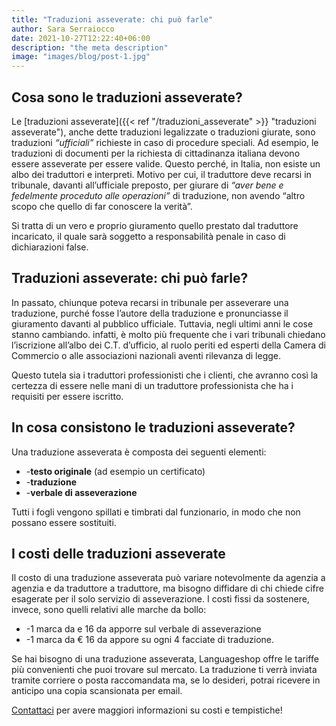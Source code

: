 ```yaml
---
title: "Traduzioni asseverate: chi può farle"
author: Sara Serraiocco
date: 2021-10-27T12:22:40+06:00
description: "the meta description"
image: "images/blog/post-1.jpg"
---
```

## Cosa sono le traduzioni asseverate?
Le [traduzioni asseverate]({{< ref "/traduzioni_asseverate" >}} "traduzioni asseverate"), anche dette traduzioni legalizzate o traduzioni giurate, sono traduzioni _“ufficiali”_ richieste in caso di procedure speciali. Ad esempio, le traduzioni di documenti per la richiesta di cittadinanza italiana devono essere asseverate per essere valide.
Questo perché, in Italia, non esiste un albo dei traduttori e interpreti. Motivo per cui, il traduttore deve recarsi in tribunale, davanti all’ufficiale preposto, per giurare di _“aver bene e fedelmente proceduto alle operazioni”_ di traduzione, non avendo “altro scopo che quello di far conoscere la verità”.

Si tratta di un vero e proprio giuramento quello prestato dal traduttore incaricato, il quale sarà soggetto a responsabilità penale in caso di dichiarazioni false.
## Traduzioni asseverate: chi può farle?
In passato, chiunque poteva recarsi in tribunale per asseverare una traduzione, purché fosse l’autore della traduzione e pronunciasse il giuramento davanti al pubblico ufficiale. 
Tuttavia, negli ultimi anni le cose stanno cambiando. infatti, è molto più frequente che i vari tribunali chiedano l’iscrizione all’albo dei C.T. d’ufficio, al ruolo periti ed esperti della Camera di Commercio o alle associazioni nazionali aventi rilevanza di legge.

Questo tutela sia i traduttori professionisti che i clienti, che avranno così la certezza di essere nelle mani di un traduttore professionista che ha i requisiti per essere iscritto.
## In cosa consistono le traduzioni asseverate?
Una traduzione asseverata è composta dei seguenti elementi:
* -**testo originale** (ad esempio un certificato)
* -**traduzione**
* -**verbale di asseverazione**

Tutti i fogli vengono spillati e timbrati dal funzionario, in modo che non possano essere sostituiti. 
## I costi delle traduzioni asseverate
Il costo di una traduzione asseverata può variare notevolmente da agenzia a agenzia e da traduttore a traduttore, ma bisogno diffidare di chi chiede cifre esagerate per il solo servizio di asseverazione. 
I costi fissi da sostenere, invece, sono quelli relativi alle marche da bollo:
* -1 marca da e 16 da apporre sul verbale di asseverazione
* -1 marca da € 16 da appore su ogni 4 facciate di traduzione.

Se hai bisogno di una traduzione asseverata, Languageshop offre le tariffe più convenienti che puoi trovare sul mercato. La traduzione ti verrà inviata tramite corriere o posta raccomandata ma, se lo desideri, potrai ricevere in anticipo una copia scansionata per email.

[Contattaci](#call-to-action "Contattaci!") per avere maggiori informazioni su costi e tempistiche!
